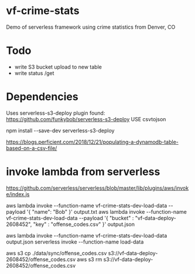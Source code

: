 # vf-crime-stats
Demo of serverless framework using crime statistics from Denver, CO


# Todo
- write S3 bucket upload to new table
- write status /get

# Dependencies
Uses serverless-s3-deploy plugin found: https://github.com/funkybob/serverless-s3-deploy
USE csvtojson

npm install --save-dev serverless-s3-deploy

https://blogs.perficient.com/2018/12/21/populating-a-dynamodb-table-based-on-a-csv-file/



# invoke lambda from serverless
https://github.com/serverless/serverless/blob/master/lib/plugins/aws/invoke/index.js


aws lambda invoke --function-name vf-crime-stats-dev-load-data --payload '{ "name": "Bob" }' output.txt
aws lambda invoke --function-name vf-crime-stats-dev-load-data --payload '{ "bucket" : "vf-data-deploy-2608452", "key" : "offense_codes.csv" }' output.json


aws lambda invoke --function-name vf-crime-stats-dev-load-data  output.json
serverless invoke --function-name load-data

aws s3 cp ./data/sync/offense_codes.csv s3://vf-data-deploy-2608452/offense_codes.csv
aws s3 rm s3://vf-data-deploy-2608452/offense_codes.csv
